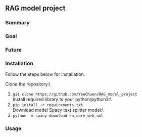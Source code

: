 ## RAG model project

### Summary

### Goal

### Future

### Installation
Follow the steps below for installation.

Clone the repository:\
1. ```git clone https://github.com/YeeChuen/RAG_model_project```\
Install required library to your python/python3:\
2. ```pip install -r requirements.txt```\
Download model Spacy text splitter model:\
3. ```python -m spacy download en_core_web_sm```\

### Usage
